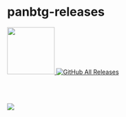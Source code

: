 # panbtg-releases
<a href="https://github.com/TheArmagan/panbtg-releases/releases/latest">
<img width="110" src="https://da-box.herokuapp.com/&1603291592580-7ju_mdbFatB5FzcJ-dlbtn.png">
</a>
<a href="https://github.com/TheArmagan/EasyImage/panbtg-releases">
<img alt="GitHub All Releases" src="https://img.shields.io/github/downloads/TheArmagan/panbtg-releases/total?logo=github&style=for-the-badge">
</a>
<br><br>

<br><br>
<img src="https://cdn.discordapp.com/attachments/775348843696357388/775689219418619924/unknown.png">

